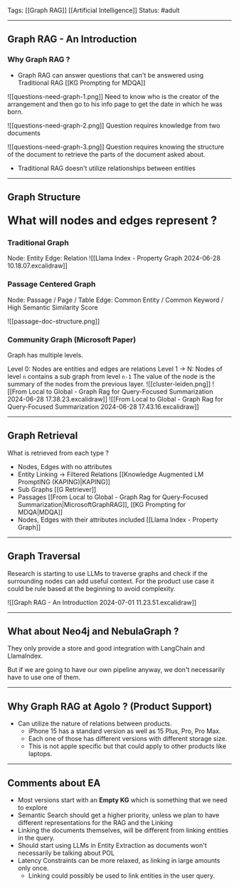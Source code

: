 Tags: [[Graph RAG]] [[Artificial Intelligence]]
Status: #adult

---
## Graph RAG - An Introduction

### Why Graph RAG ?

- Graph RAG can answer questions that can't  be answered using Traditional RAG [[KG Prompting for MDQA]]

![[questions-need-graph-1.png]]
Need to know who is the creator of the arrangement and then go to his info page to get the date in which he was born.


![[questions-need-graph-2.png]]
Question requires knowledge from two documents


![[questions-need-graph-3.png]]
Question requires knowing the structure of the document to retrieve the parts of the document asked about.

- Traditional RAG doesn't utilize relationships between entities


---
## Graph Structure

<p style="font-size: 25px;font-weight: bold;">What will nodes and edges represent ?</p>

### Traditional Graph
Node: Entity
Edge: Relation
![[Llama Index - Property Graph 2024-06-28 10.18.07.excalidraw]]


### Passage Centered Graph

Node: Passage / Page / Table
Edge: Common Entity / Common Keyword / High Semantic Similarity Score

![[passage-doc-structure.png]]

### Community Graph (Microsoft Paper)

Graph has multiple levels.

Level 0: Nodes are entities and edges are relations
Level 1 -> N: 
Nodes of level `n` contains a sub graph from level `n-1`
The value of the node is the summary of the nodes from
the previous layer.
![[cluster-leiden.png]]
![[From Local to Global - Graph Rag for Query-Focused Summarization 2024-06-28 17.38.23.excalidraw]]
![[From Local to Global - Graph Rag for Query-Focused Summarization 2024-06-28 17.43.16.excalidraw]]

---
## Graph Retrieval

What is retrieved from each type ?

- Nodes, Edges with no attributes
- Entity Linking -> Filtered Relations [[Knowledge Augmented LM PromptING (KAPING)|KAPING]]
- Sub Graphs [[G Retriever]]
- Passages [[From Local to Global - Graph Rag for Query-Focused Summarization|MicrosoftGraphRAG]], [[KG Prompting for MDQA|MDQA]]
- Nodes, Edges with their attributes included [[Llama Index - Property Graph]]
---
## Graph Traversal

Research is starting to use LLMs to traverse graphs and check if the surrounding nodes can add useful context.
For the product use case it could be rule based at the beginning to avoid complexity.

![[Graph RAG - An Introduction 2024-07-01 11.23.51.excalidraw]]

---
## What about Neo4j and NebulaGraph ?

They only provide a store and good integration with LangChain and LlamaIndex.

But if we are going to have our own pipeline anyway, we don't necessarily have to use one of them.

---
## Why Graph RAG at Agolo ? (Product Support)
- Can utilize the nature of relations between products.
	- iPhone 15 has a standard version as well as 15 Plus, Pro, Pro Max.
	- Each one of those has different versions with different storage size.
	- This is not apple specific but that could apply to other products like laptops.

---
## Comments about EA
- Most versions start with an **Empty KG** which is something that we need to explore
- Semantic Search should get a higher priority, unless we plan to have different representations for the RAG and the Linking
- Linking the documents themselves, will be different from linking entities in the query.
- Should start using LLMs in Entity Extraction as documents won't necessarily be talking about POL
- Latency Constraints can be more relaxed, as linking in large amounts only once.
	- Linking could possibly be used to link entities in the user query.

